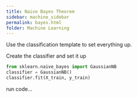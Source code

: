```yaml
---
title: Naive Bayes Theorem 
sidebar: machine_sidebar
permalink: bayes.html
folder: Machine Learning
---
```


<script src="https://cdnjs.cloudflare.com/ajax/libs/mathjax/2.7.0/MathJax.js?config=TeX-AMS-MML_HTMLorMML" type="text/javascript"></script>


Use the classification template to set everything up.

Create the classifier and set it up

``` python 
from sklearn.naive_bayes import GaussianNB
classifier = GaussianNB()
classifier.fit(X_train, y_train)
```
run code...

